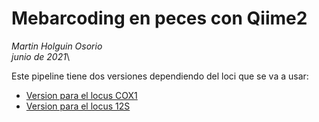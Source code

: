 # Mebarcoding en peces con Qiime2

_Martin Holguin Osorio_\
_junio de 2021_\

Este pipeline tiene dos versiones dependiendo del loci que se va a usar:

* [Version para el locus COX1](https://github.com/ictioTintin/Mebarcoding-en-peces-con-Qiime2-para-el-locus-COX1)
* [Version para el locus 12S](https://github.com/ictioTintin/Mebarcoding-en-peces-con-Qiime2-para-el-locus-12S/tree/main)

